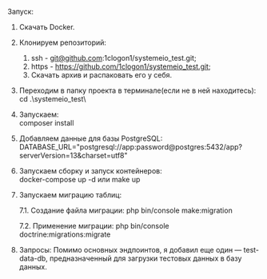 Запуск:
1. Скачать Docker.

2. Клонируем репозиторий:
	1) ssh - git@github.com:1clogon1/systemeio_test.git; 
	2) https - https://github.com/1clogon1/systemeio_test.git; 
	3) Скачать архив и распаковать его у себя.

3. Переходим в папку проекта в терминале(если не в ней находитесь): 
	cd .\systemeio_test\

4. Запускаем:           
	composer install

5. Добавляем данные для базы PostgreSQL:
   DATABASE_URL="postgresql://app:password@postgres:5432/app?serverVersion=13&charset=utf8"

6. Запускаем сборку и запуск контейнеров:          
  docker-compose up -d
   или
  make up

7. Запускаем миграцию таблиц:

  	7.1. Создание файла миграции:
  	php bin/console make:migration

  	7.2. Применение миграции:
  	php bin/console doctrine:migrations:migrate

8. Запросы:
  Помимо основных эндпоинтов, я добавил еще один — test-data-db, 
  предназначенный для загрузки тестовых данных в базу данных.
